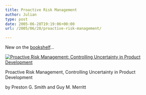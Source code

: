```yaml
---
title: Proactive Risk Management
author: Julian
type: post
date: 2005-06-28T19:19:06+00:00
url: /2005/06/28/proactive-risk-management/

---
```

New on the [bookshelf][1]&#8230;

[![Proactive Risk Management: Controlling Uncertainty in Product Development][2]][3]

Proactive Risk Management, Controlling Uncertainty in Product Development
  
by Preston G. Smith and Guy M. Merritt

 [1]: https://www.synesthesia.co.uk/blog/wiki/CategoryBooks
 [2]: http://images.amazon.com/images/P/1563272652.01._SCMZZZZZZZ_.jpg
 [3]: http://www.amazon.co.uk/exec/obidos/redirect?tag=fivegocrazyinmid%26link_code=xm2%26camp=2025%26creative=165953%26path=http://www.amazon.co.uk/gp/redirect.html%253fASIN=1563272652%2526tag=fivegocrazyinmid%2526lcode=xm2%2526cID=2025%2526ccmID=165953%2526location=/o/ASIN/1563272652%25253FSubscriptionId=0EMV44A9A5YT1RVDGZ82 "View product details at Amazon"